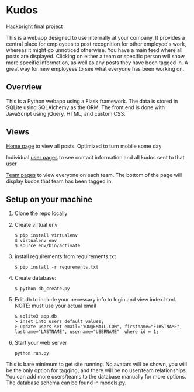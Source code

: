 # Kudos

Hackbright final project

This is a webapp designed to use internally at your company. It provides a central place for employees to post recognition for other employee's work, whereas it might go unnoticed otherwise. You have a main feed where all posts are displayed. Clicking on either a team or specific person will show more specific information, as well as any posts they have been tagged in. A great way for new employees to see what everyone has been working on.

## Overview

This is a Python webapp using a Flask framework. The data is stored in SQLite using SQLAlchemy as the ORM. The front end is done with JavaScript using jQuery, HTML, and custom CSS. 

## Views

[Home page](https://dl-web.dropbox.com/spa/b0x9nvfo1ovrbum/myvl10w5.png) to view all posts. Optimized to turn mobile some day

Individual [user pages](https://dl-web.dropbox.com/spa/b0x9nvfo1ovrbum/4zuqt1-z.png) to see contact information and all kudos sent to that user

[Team pages](https://dl-web.dropbox.com/spa/b0x9nvfo1ovrbum/myvtv4kk.png) to view everyone on each team. The bottom of the page will display kudos that team has been tagged in.  

## Setup on your machine

1. Clone the repo locally

2. Create virtual env
	```
	$ pip install virtualenv
	$ virtualenv env
	$ source env/bin/activate
	```

2. install requirements from requirements.txt
	```
	$ pip install -r requrements.txt
	```

3. Create database: 
	```
	$ python db_create.py
	```

4. Edit db to include your necessary info to login and view index.html. NOTE: must use your actual email
	```
	$ sqlite3 app.db
	> inset into users default values;
	> update users set email="YOU@EMAIL.COM", firstname="FIRSTNAME", lastname="LASTNAME", username="USERNAME"  where id = 1;
	```

5. Start your web server
	```
	python run.py
	```


This is bare minimum to get site running. No avatars will be shown, you will be the only option for tagging, and there will be no user/team relationships. You can add more users/teams to the database manually for more options. The database schema can be found in models.py. 

